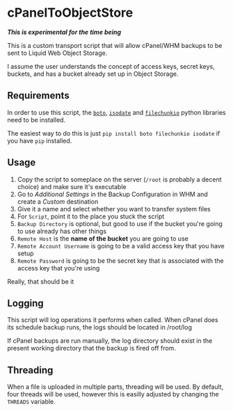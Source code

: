 cPanelToObjectStore
===================

**_This is experimental for the time being_**

This is a custom transport script that will allow cPanel/WHM backups to be sent to Liquid Web Object Storage.

I assume the user understands the concept of access keys, secret keys, buckets, and has a bucket already set up in Object Storage.

## Requirements ##

In order to use this script, the [`boto`](https://github.com/boto/boto), [`isodate`](https://pypi.python.org/pypi/isodate) and [`filechunkio`](https://pypi.python.org/pypi/filechunkio/) python libraries need to be installed.

The easiest way to do this is just `pip install boto filechunkio isodate` if you have `pip` installed.

## Usage ##

1. Copy the script to someplace on the server (`/root` is probably a decent choice) and make sure it's executable
1. Go to *Additional Settings* in the Backup Configuration in WHM and create a *Custom* destination
1. Give it a name and select whether you want to transfer system files
1. For `Script`, point it to the place you stuck the script
1. `Backup Directory` is optional, but good to use if the bucket you're going to use already has other things
1. `Remote Host` is the **name of the bucket** you are going to use
1. `Remote Account Username` is going to be a valid access key that you have setup
1. `Remote Password` is going to be the secret key that is associated with the access key that you're using

Really, that should be it

## Logging ##

This script will log operations it performs when called. When cPanel does its schedule backup runs, the logs should be located in /root/log

If cPanel backups are run manually, the log directory should exist in the present working directory that the backup is fired off from.

## Threading ##

When a file is uploaded in multiple parts, threading will be used. By default, four threads will be used, however this is easilly adjusted by changing the `THREADS` variable.
